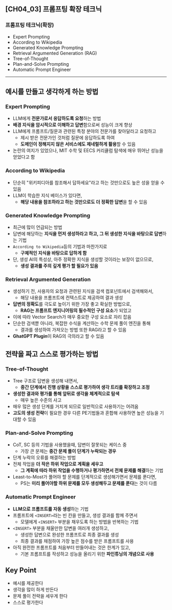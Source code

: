 ## [CH04_03] 프롬프팅 확장 테크닉

### 프롬프팅 테크닉(확장)
- Expert Prompting
- According to Wikipedia
- Generated Knowledge Prompting
- Retrieval Argumented Generation (RAG)
- Tree-of-Thought
- Plan-and-Solve Prompting
- Automatic Prompt Engineer

---

## 예시를 만들고 생각하게 하는 방법

### Expert Prompting
- LLM에게 **전문가로서 응답하도록 요청**하는 방법
- **배경 지식을 암시적으로 이해하고 답변**함으로써 성능이 크게 향상
- LLM에게 프롬프트/질문과 관련된 특정 분야의 전문가를 찾아달라고 요청하고
  - 제시 받은 전문가인 것처럼 질문에 응답하도록 하여
  - **도메인이 정해지지 않은 서비스에도 제네럴하게 활용**할 수 있음
- 논란의 여지가 있었으나, MIT 수학 및 EECS 커리큘럼 탐색에 매우 뛰어난 성능을 얻었다고 함

### According to Wikipedia
- 단순히 "위키피디아를 참조해서 답하세요"라고 하는 것만으로도 높은 성을 얻을 수 있음
- LLM이 학습한 지식 베이스가 있다면,
  - **해당 내용을 참조하라고 하는 것만으로도 더 정확한 답변**을 할 수 있음

### Generated Knowledge Prompting
- 최근에 많이 언급되는 방법
- 답변에 해당하는 **지식을 먼저 생성하라고 하고, 그 뒤 생성한 지식을 바탕으로 답변**하는 기법
- `According to Wikipedia`등의 기법과 마찬가지로
  - **구체적인 지식을 바탕으로 답하게 함**
- 단, 생성 AI의 특성상, 아주 정확한 지식을 생성할 것이라는 보장이 없으므로,
  - **생성 결과를 주의 깊게 평가 할 필요가 있음**

### Retrieval Argumented Generation
- 생성하기 전, 사용자의 요청과 관련된 지식을 검색 컴포넌트에서 검색해와서,
  - 해당 내용을 프롬프트에 컨텍스트로 제공하여 결과 생성
- **답변의 정확도**를 극도로 높이기 위한 가장 좋고 확실한 방법으로,
  - **RAG는 프롬프트 엔지니어링의 필수적인 구성 요소**가 되었고
- 이에 따라 Vector Search가 매우 중요한 구성 요소로 자리 잡음
- 단순한 검색뿐 아니라, 복잡한 수식을 계산하는 수학 문제 풀이 엔진을 통해
  - 결과를 생성하여 가져오는 방법 또한 RAG라고 할 수 있음
- **GhatGPT Plugin**이 RAG의 극의라고 할 수 있음


## 전략을 짜고 스스로 평가하는 방법

### Tree-of-Thought
- Tree 구조로 답변을 생성해 내면서,
  - **중간 단계에서 진행 상황을 스스로 평가하여 생각 트리를 확장하고 조정**
- **생성한 결과와 평가를 통해 앞뒤로 생각을 체계적으로 탐색**
  - 매우 높은 수준의 사고
- 매우 많은 생성 단계를 거치게 되므로 일반적으로 사용하기는 어려움
- **고도의 생성 전략**이 필요한 경우 다른 PE기법들과 혼합해 사용하면 높은 성능을 기대할 수 있음

### Plan-and-Solve Prompting
- CoT, SC 등의 기법을 사용했을때, 답변이 잘못되는 케이스 중
  - 가장 큰 문제는 **중간 문제 풀이 단계가 누락되는 경우**
- 단계 누락의 오류를 해결하는 방법
- 전체 작업을 **더 작은 하위 작업으로 계획을 세우고**
  - **그 계획에 따라 하위 작업을 수행하거나 평가하면서 전체 문제를 해결**하는 기법
- Least-to-Most가 풀어야 할 문제를 단계적으로 생성해가면서 문제를 푼다면,
  - PS는 **미리 풀어야할 하위 문제를 모두 생성해두고 문제를 푼다**는 것이 다름

### Automatic Prompt Engineer
- **LLM으로 프롬프트를 자동 생성**하는 기법
- 프롬프트에 `<INSERT>`라는 빈 칸을 만들고, 생성 결과를 함께 주면서
  - 모델에게 `<INSERT>` 부분을 채우도록 하는 방법을 반복하는 기법
- `<INSERT>` 부분을 채울만한 답변을 여러개 생성하고,
  - 생성한 답변으로 완성한 프롬프트로 최종 결과를 생성
  - 최종 결과를 채점하여 가장 높은 점수를 받은 프롬프트를 사용
- 아직 완전한 프롬프트를 처음부터 만들어내는 것은 한계가 있고,
  - 기본 프롬프트를 작성하고 성능을 올리기 위한 **파인튜닝의 개념으로 사용**

## Key Point
- 예시를 제공한다
- 생각을 많이 하게 만든다
- 문제 풀이 전략을 세우게 한다
- 스스로 평가한다
